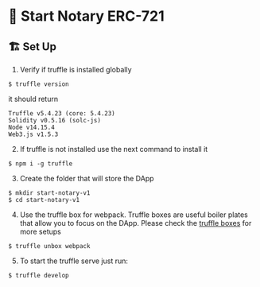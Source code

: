 # 🌟 Start Notary ERC-721


## 🏗️ Set Up

1. Verify if truffle is installed globally

```
$ truffle version
```

it should return

```
Truffle v5.4.23 (core: 5.4.23)
Solidity v0.5.16 (solc-js)
Node v14.15.4
Web3.js v1.5.3
```

2. If truffle is not installed use the next command to install it

```
$ npm i -g truffle
```

3. Create the folder that will store the DApp

```
$ mkdir start-notary-v1
$ cd start-notary-v1
```

4. Use the truffle box for webpack. Truffle boxes are useful boiler plates that allow you to focus on the DApp. Please check the [truffle boxes](http://trufflesuite.com/boxes/) for more setups

```
$ truffle unbox webpack
```

5. To start the truffle serve just run:

```
$ truffle develop
```